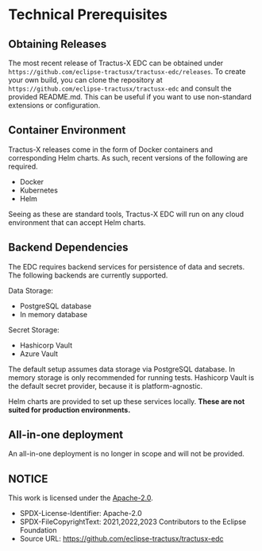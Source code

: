 # Technical Prerequisites

## Obtaining Releases

The most recent release of Tractus-X EDC can be obtained under `https://github.com/eclipse-tractusx/tractusx-edc/releases`.
To create your own build, you can clone the repository at `https://github.com/eclipse-tractusx/tractusx-edc` and consult the provided README.md.
This can be useful if you want to use non-standard extensions or configuration.

## Container Environment

Tractus-X releases come in the form of Docker containers and corresponding Helm charts.
As such, recent versions of the following are required.

- Docker
- Kubernetes
- Helm

Seeing as these are standard tools, Tractus-X EDC will run on any cloud environment that can accept Helm charts.

## Backend Dependencies

The EDC requires backend services for persistence of data and secrets. The following backends are currently supported.

Data Storage:

- PostgreSQL database
- In memory database

Secret Storage:

- Hashicorp Vault
- Azure Vault

The default setup assumes data storage via PostgreSQL database.
In memory storage is only recommended for running tests.
Hashicorp Vault is the default secret provider, because it is platform-agnostic.

Helm charts are provided to set up these services locally.
**These are not suited for production environments.**

## All-in-one deployment

An all-in-one deployment is no longer in scope and will not be provided.

## NOTICE

This work is licensed under the [Apache-2.0](https://www.apache.org/licenses/LICENSE-2.0).

- SPDX-License-Identifier: Apache-2.0
- SPDX-FileCopyrightText: 2021,2022,2023 Contributors to the Eclipse Foundation
- Source URL: <https://github.com/eclipse-tractusx/tractusx-edc>
